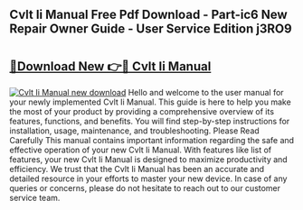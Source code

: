 ## Cvlt Ii Manual Free Pdf Download - Part-ic6 New Repair Owner Guide - User Service Edition j3RO9

# <h2><a href="http://bc10517.oget.top/?id=Cvlt+Ii+Manual">🔗Download New 👉🔴 Cvlt Ii Manual</a></h2>

[![Cvlt Ii Manual new download](https://i.imgur.com/5g1atiW.png)](http://bc10517.oget.top/?id=Cvlt+Ii+Manual)
Hello and welcome to the user manual for your newly implemented Cvlt Ii Manual. This guide is here to help you make the most of your product by providing a comprehensive overview of its features, functions, and benefits. You will find step-by-step instructions for installation, usage, maintenance, and troubleshooting. Please Read Carefully This manual contains important information regarding the safe and effective operation of your new Cvlt Ii Manual. With features like list of features, your new Cvlt Ii Manual is designed to maximize productivity and efficiency. We trust that the Cvlt Ii Manual has been an accurate and detailed resource in your efforts to master your new device. In case of any queries or concerns, please do not hesitate to reach out to our customer service team.
